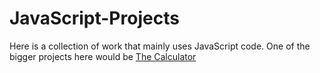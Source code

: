 # JavaScript-Projects

Here is a collection of work that mainly uses JavaScript code. One of the bigger projects here would be [The Calculator](https://github.com/kurtshall/JavaScript-Projects/tree/master/Calculator)
